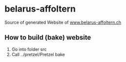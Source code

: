 # belarus-affoltern
Source of generated Website of www.belarus-affoltern.ch

## How to build (bake) website
1. Go into folder src
2. Call ../pretzel/Pretzel bake
